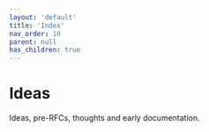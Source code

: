 ```yaml
---
layout: 'default'
title: 'Index'
nav_order: 10
parent: null
has_children: true
---
```


# Ideas

Ideas, pre-RFCs, thoughts and early documentation.
